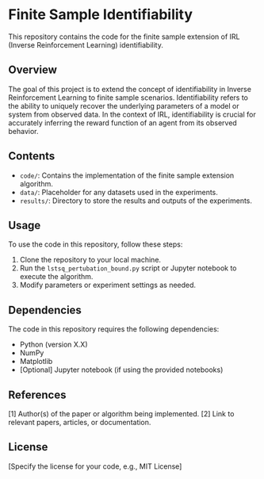 # Finite Sample Identifiability

This repository contains the code for the finite sample extension of IRL (Inverse Reinforcement Learning) identifiability.

## Overview

The goal of this project is to extend the concept of identifiability in Inverse Reinforcement Learning to finite sample scenarios. Identifiability refers to the ability to uniquely recover the underlying parameters of a model or system from observed data. In the context of IRL, identifiability is crucial for accurately inferring the reward function of an agent from its observed behavior.

## Contents

- `code/`: Contains the implementation of the finite sample extension algorithm.
- `data/`: Placeholder for any datasets used in the experiments.
- `results/`: Directory to store the results and outputs of the experiments.

## Usage

To use the code in this repository, follow these steps:

1. Clone the repository to your local machine.
2. Run the ```lstsq_pertubation_bound.py``` script or Jupyter notebook to execute the algorithm.
3. Modify parameters or experiment settings as needed.


## Dependencies

The code in this repository requires the following dependencies:

- Python (version X.X)
- NumPy
- Matplotlib
- [Optional] Jupyter notebook (if using the provided notebooks)

## References

[1] Author(s) of the paper or algorithm being implemented.
[2] Link to relevant papers, articles, or documentation.

## License

[Specify the license for your code, e.g., MIT License]

